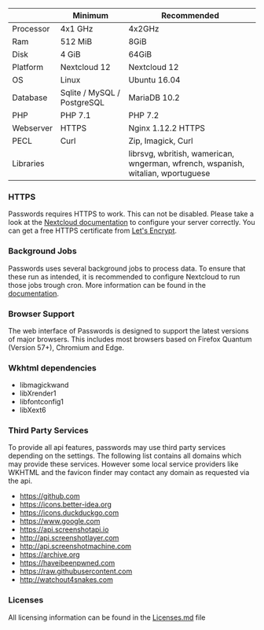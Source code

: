 |  | Minimum | Recommended |
| --- | --- | --- |
| Processor | 4x1 GHz      | 4x2GHz |
| Ram       | 512 MiB      | 8GiB |
| Disk      | 4 GiB        | 64GiB |
| Platform  | Nextcloud 12 | Nextcloud 12 |
| OS        | Linux        | Ubuntu 16.04 |
| Database  | Sqlite / MySQL / PostgreSQL | MariaDB 10.2 |
| PHP       | PHP 7.1 | PHP 7.2 |
| Webserver | HTTPS   | Nginx 1.12.2 HTTPS |
| PECL      | Curl    | Zip, Imagick, Curl |
| Libraries |         | librsvg, wbritish, wamerican, wngerman, wfrench, wspanish, witalian, wportuguese |

### HTTPS
Passwords requires HTTPS to work. This can not be disabled.
Please take a look at the [Nextcloud documentation](https://docs.nextcloud.com/server/12/admin_manual/configuration_server/harden_server.html#use-https) to configure your server correctly.
You can get a free HTTPS certificate from [Let's Encrypt](https://letsencrypt.org/getting-started/).

### Background Jobs
Passwords uses several background jobs to process data.
To ensure that these run as intended, it is recommended to configure Nextcloud to run those jobs trough cron.
More information can be found in the [documentation](https://docs.nextcloud.com/server/12/go.php?to=admin-background-jobs).

### Browser Support
The web interface of Passwords is designed to support the latest versions of major browsers.
This includes most browsers based on Firefox Quantum (Version 57+), Chromium and Edge.

### Wkhtml dependencies
- libmagickwand 
- libXrender1 
- libfontconfig1 
- libXext6

### Third Party Services
To provide all api features, passwords may use third party services depending on the settings.
The following list contains all domains which may provide these services.
However some local service providers like WKHTML and the favicon finder may contact any domain as requested via the api.

- https://github.com
- https://icons.better-idea.org
- https://icons.duckduckgo.com
- https://www.google.com
- https://api.screenshotapi.io
- http://api.screenshotlayer.com
- http://api.screenshotmachine.com
- https://archive.org
- https://haveibeenpwned.com
- https://raw.githubusercontent.com
- http://watchout4snakes.com

### Licenses
All licensing information can be found in the [Licenses.md](https://github.com/marius-wieschollek/passwords/blob/master/Licenses.md) file